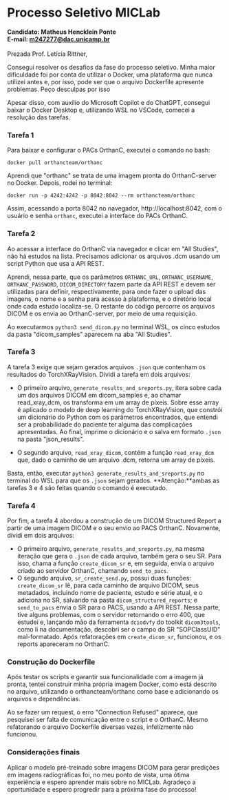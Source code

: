 # Processo Seletivo MICLab
**Candidato: Matheus Hencklein Ponte**<br>
**E-mail: m247277@dac.unicamp.br**<br><br>
Prezada Prof. Letícia Rittner,<br>

Consegui resolver os desafios da fase do processo seletivo. Minha maior dificuldade foi por conta de utilizar o Docker, uma plataforma que nunca utilizei antes e, por isso, pode ser que o arquivo Dockerfile apresente problemas. Peço desculpas por isso<br>

Apesar disso, com auxílio do Microsoft Copilot e do ChatGPT, consegui baixar o Docker Desktop e, utilizando WSL no VSCode, comecei a resolução das tarefas. <br>

### Tarefa 1
Para baixar e configurar o PACs OrthanC, executei o comando no bash:<br>

`docker pull orthancteam/orthanc`<br>

Aprendi que "orthanc" se trata de uma imagem pronta do OrthanC-server no Docker. Depois, rodei no terminal:<br>

`docker run -p 4242:4242 -p 8042:8042 --rm orthancteam/orthanc`<br>

Assim, acessando a porta 8042 no navegador, http://localhost:8042, com o usuário e senha `orthanc`, executei a interface do PACs OrthanC.

### Tarefa 2
Ao acessar a interface do OrthanC via navegador e clicar em "All Studies", não há estudos na lista. Precisamos adicionar os arquivos .dcm usando um script Python que usa a API REST.<br>

Aprendi, nessa parte, que os parâmetros `ORTHANC_URL`, `ORTHANC_USERNAME`, `ORTHANC_PASSWORD`, `DICOM_DIRECTORY` fazem parte da API REST e devem ser utilizadas para definir, respectivamente, para onde fazer o upload das imagens, o nome e a senha para acesso à plataforma, e o diretório local onde cada estudo localiza-se. O restante do código percorre os arquivos DICOM e os envia ao OrthanC-server, por meio de uma requisição.<br>

Ao executarmos `python3 send_dicom.py` no terminal WSL, os cinco estudos da pasta "dicom_samples" aparecem na aba "All Studies".

### Tarefa 3
A tarefa 3 exige que sejam gerados arquivos `.json` que contenham os resultados do TorchXRayVision. Dividi a tarefa em dois arquivos:<br>

- O primeiro arquivo, `generate_results_and_sreports.py`, itera sobre cada um dos arquivos DICOM em dicom_samples e, ao chamar read_xray_dcm, os transforma em um array de píxeis. Sobre esse array é aplicado o modelo de deep learning do TorchXRayVision, que constrói um dicionário do Python com os parâmetros encontrados, que entendi ser a probabilidade do paciente ter alguma das complicações apresentadas. Ao final, imprime o dicionário e o salva em formato `.json` na pasta "json_results". <br>

- O segundo arquivo, `read_xray_dicom`, contém a função `read_xray_dcm` que, dado o caminho de um arquivo .dcm, retorna um array de píxeis.<br>

Basta, então, executar `python3 generate_results_and_sreports.py` no terminal do WSL para que os `.json` sejam gerados. **Atenção:**ambas as tarefas 3 e 4 são feitas quando o comando é executado.

### Tarefa 4
Por fim, a tarefa 4 abordou a construção de um DICOM Structured Report a partir de uma imagem DICOM e o seu envio ao PACS OrthanC. Novamente, dividi em dois arquivos:<br>
- O primeiro arquivo, `generate_results_and_sreports.py`, na mesma iteração que gera o `.json` de cada arquivo, também gera o seu SR. Para isso, chama a função `create_dicom_sr` e, em seguida, envia o arquivo criado ao servidor OrthanC, chamando `send_to_pacs`.
- O segundo arquivo, `sr_create_send.py`, possui duas funções: `create_dicom_sr` lê, para cada caminho de arquivo DICOM, seus metadados, incluindo nome de paciente, estudo e série atual, e o adiciona no SR, salvando na pasta `dicom_structured_reports`; e `send_to_pacs` envia o SR para o PACS, usando a API REST. 
Nessa parte, tive alguns problemas, com o servidor retornando o erro 400, que estudei e, lançando mão da ferramenta `dciodvfy` do toolkit `dicom3tools`, como li na documentação, descobri ser o campo do SR "SOPClassUID" mal-formatado. Após refatorações em `create_dicom_sr`, funcionou, e os reports apareceram no OrthanC.

### Construção do Dockerfile
Após testar os scripts e garantir sua funcionalidade com a imagem já pronta, tentei construir minha própria imagem Docker, como está descrito no arquivo, utilizando o orthancteam/orthanc como base e adicionando os arquivos e dependências.<br>

Ao se fazer um request, o erro "Connection Refused" aparece, que pesquisei ser falta de comunicação entre o script e o OrthanC. Mesmo refatorando o arquivo Dockerfile diversas vezes, infelizmente não funcionou.

### Considerações finais
Aplicar o modelo pré-treinado sobre imagens DICOM para gerar predições em imagens radiográficas foi, no meu ponto de vista, uma ótima experiência e espero aprender mais sobre no MICLab. Agradeço a oportunidade e espero progredir para a próxima fase do processo!







